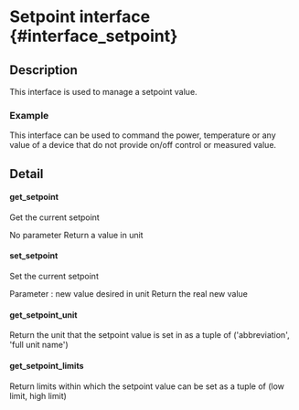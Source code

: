 # Setpoint interface        {#interface_setpoint}

## Description

This interface is used to manage a setpoint value.

### Example

This interface can be used to command the power, temperature or any value of a device that do not
provide on/off control or measured value.

## Detail


#### get_setpoint

Get the current setpoint

No parameter
Return a value in unit


#### set_setpoint

Set the current setpoint

Parameter : new value desired in unit 
Return the real new value

#### get_setpoint_unit

Return the unit that the setpoint value is set in as a tuple of ('abbreviation', 'full unit name')


#### get_setpoint_limits

Return limits within which the setpoint value can be set as a tuple of (low limit, high limit)
        
 